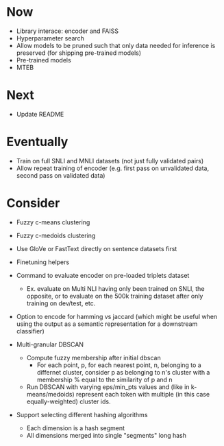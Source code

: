 # Now

- Library interace: encoder and FAISS
- Hyperparameter search
- Allow models to be pruned such that only data needed for inference is
  preserved (for shipping pre-trained models)
- Pre-trained models
- MTEB

# Next

- Update README

# Eventually

- Train on full SNLI and MNLI datasets (not just fully validated pairs)
- Allow repeat training of encoder (e.g. first pass on unvalidated data, second
  pass on validated data)

# Consider

- Fuzzy c-means clustering
- Fuzzy c-medoids clustering

- Use GloVe or FastText directly on sentence datasets first
- Finetuning helpers

- Command to evaluate encoder on pre-loaded triplets dataset
    - Ex. evaluate on Multi NLI having only been trained on SNLI, the opposite,
      or to evaluate on the 500k training dataset after only training on
      dev/test, etc.

- Option to encode for hamming vs jaccard (which might be useful when using the
  output as a semantic representation for a downstream classifier)

- Multi-granular DBSCAN
    - Compute fuzzy membership after initial dbscan
        - For each point, p, for each nearest point, n, belonging to a differnet
          cluster, consider p as belonging to n's cluster with a membership %
          equal to the similarity of p and n
    - Run DBSCAN with varying eps/min_pts values and (like in k-means/medoids)
      represent each token with multiple (in this case equally-weighted) cluster
      ids.

- Support selecting different hashing algorithms
    - Each dimension is a hash segment
    - All dimensions merged into single "segments" long hash
